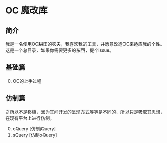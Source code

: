 # OC 魔改库
## 简介
我是一名使用OC耕田的农夫，我喜欢我的工具，并愿意改造OC来适应我的个性。这是一个总目录，如果你需要更多的东西，提个Issue。

## 基础篇
0. OC的上手过程

## 仿制篇
之所以不是移植，因为其间开发的呈现方式等等是不同的，所以只是吸取其思想，在现有平台上进行仿制。

0. oQuery [仿制jQuery]
0. sQuery [仿制oQuery]
